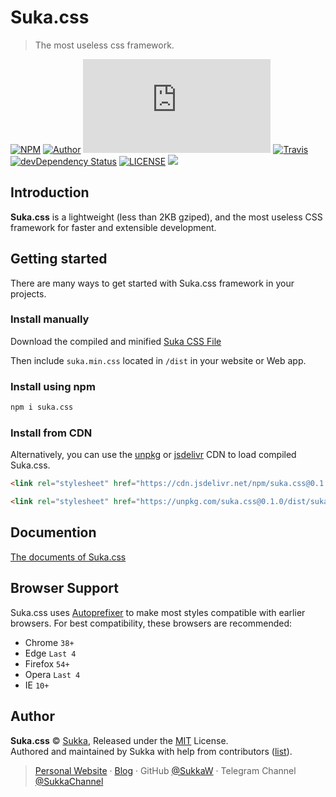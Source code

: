 # Suka.css

> The most useless css framework.

[![NPM](https://img.shields.io/npm/v/suka.css.svg?style=flat-square)](https://www.npmjs.com/package/suka.css)
[![Author](https://img.shields.io/badge/Author-Sukka-b68469.svg?style=flat-square)](https://suka.moe)
[![Size](https://badge-size.herokuapp.com/SukkaW/suka.css/master/dist/suka.min.css?compression=gzip&style=flat-square)](https://github.com/SukkaW/suka.css/tree/master/dist)
[![Travis](https://img.shields.io/travis/SukkaW/suka.css.svg?style=flat-square)](https://travis-ci.org/SukkaW/suka.css)
[![devDependency Status](https://img.shields.io/david/dev/SukkaW/suka.css.svg?style=flat-square)](https://david-dm.org/SukkaW/suka.css?type=dev)
[![LICENSE](https://img.shields.io/github/license/sukkaw/suka.css.svg?style=flat-square)](./LICENSE)
[![](https://data.jsdelivr.com/v1/package/npm/suka.css/badge)](https://www.jsdelivr.com/package/npm/suka.css)

## Introduction

**Suka.css** is a lightweight (less than 2KB gziped), and the most useless CSS framework for faster and extensible development.

## Getting started

There are many ways to get started with Suka.css framework in your projects.

### Install manually

Download the compiled and minified [Suka CSS File](https://github.com/sukkaw/suka.css/releases)

Then include `suka.min.css` located in `/dist` in your website or Web app.

### Install using npm

```bash
npm i suka.css
```

### Install from CDN

Alternatively, you can use the [unpkg](https://unpkg.com/) or [jsdelivr](https://www.jsdelivr.com) CDN to load compiled Suka.css.

```html
<link rel="stylesheet" href="https://cdn.jsdelivr.net/npm/suka.css@0.1.0">
```

```html
<link rel="stylesheet" href="https://unpkg.com/suka.css@0.1.0/dist/suka.min.css">
```

## Documention

[The documents of Suka.css](https://suka.js.org/suka.css)

## Browser Support

Suka.css uses [Autoprefixer](https://github.com/postcss/autoprefixer) to make most styles compatible with earlier browsers. For best compatibility, these browsers are recommended:

- Chrome `38+`
- Edge `Last 4`
- Firefox `54+`
- Opera `Last 4`
- IE `10+`

## Author

**Suka.css** © [Sukka](https://github.com/SukkaW), Released under the [MIT](./LICENSE) License.<br>
Authored and maintained by Sukka with help from contributors ([list](https://github.com/SukkaW/suka.css/contributors)).

> [Personal Website](https://suka.moe) · [Blog](https://blog.suka.moe) · GitHub [@SukkaW](https://github.com/SukkaW) · Telegram Channel [@SukkaChannel](https://t.me/SukkaChannel)
